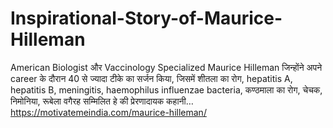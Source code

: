 # Inspirational-Story-of-Maurice-Hilleman
American Biologist और Vaccinology Specialized Maurice Hilleman जिन्होंने अपने career के दौरान 40 से ज्यादा टीके का सर्जन किया, जिसमें शीतला का रोग, hepatitis A, hepatitis B, meningitis, haemophilus influenzae bacteria, कण्ठमाला का रोग, चेचक, निमोनिया, रूबेला वगैरह सम्मिलित हे की प्रेरणादायक कहानी…https://motivatemeindia.com/maurice-hilleman/
